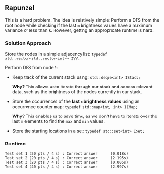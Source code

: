 ## Rapunzel

This is a hard problem. The idea is relatively simple: Perform a DFS from the root node while checking if the last `m` brightness values have a maximum variance of less than `k`. However, getting an appropricate runtime is hard.

### Solution Approach

Store the nodes in a simple adjacency list: `typedef std::vector<std::vector<int>> IVV;`

Perform DFS from node `0`:
- Keep track of the current stack using: `std::deque<int> IStack;`

  **Why?** This allows us to iterate through our stack and access relevant data, such as the brightness of the nodes currently in our stack.

- Store the occurrences of the **last `m` brightness values** using an occurrence counter map: `typedef std::map<int, int> IIMap;`

  **Why?** This enables us to save time, as we don't have to iterate over the last `m` elements to find the `max` and `min` values.

- Store the starting locations in a set: `typedef std::set<int> ISet;`


### Runtime

```
Test set 1 (20 pts / 4 s) : Correct answer      (0.018s)
Test set 2 (20 pts / 4 s) : Correct answer      (2.195s)
Test set 3 (20 pts / 4 s) : Correct answer      (0.005s)
Test set 4 (40 pts / 4 s) : Correct answer      (2.997s)
```
